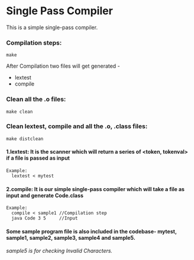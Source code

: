 # **Single Pass Compiler**
This is a simple single-pass compiler.
### Compilation steps:
```
make
```
After Compilation two files will get generated - 

  - lextest
  - compile
  
### Clean all the .o files:
```
make clean
```
### Clean lextest, compile and all the .o, .class files:
```
make distclean 
```
#### 1.lextest: It is the scanner which will return a series of <token, tokenval> if a file is passed as input
```
Example:
  lextest < mytest
```  
#### 2.compile: It is our simple single-pass compiler which will take a file as input and generate Code.class
```
Example:
  compile < sample1 //Compilation step
  java Code 3 5     //Input
```  
#### Some sample program file is also included in the codebase- mytest, sample1, sample2, sample3, sample4 and sample5. 
 *sample5 is for checking Invalid Characters.*
